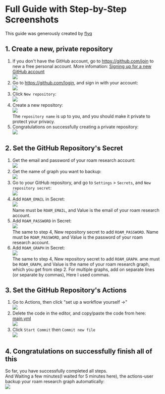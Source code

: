 # Full Guide with Step-by-Step Screenshots

This guide was generously created by [flyq](https://github.com/flyq)

## 1. Create a new, private repository
1. If you don't have the GitHub account, go to https://github.com/join to new a free personal account. More infomation: [Signing up for a new GitHub account](https://docs.github.com/en/github/getting-started-with-github/signing-up-for-a-new-github-account)   
![](./images/Signing%20up%20for%20a%20new%20GitHub%20account.png)
2. Go to https://github.com/login, and sign in with your account:   
![](./images/login%20GitHub.png)
3. Click `New repository`:   
![](./images/Create%20New%20repository.png)
4. Create a new repository:   
![](./images/Create%20New%20private%20repository.png)   
The `repository name` is up to you, and you should make it private to protect your privacy.   
5. Congratulations on successfully creating a private repository:   
![](./images/private%20repository%20success.png)

## 2. Set the GitHub Repository's Secret
1. Get the email and password of your roam research account:   
![](./images/email%20and%20password.png)   
2. Get the name of graph you want to backup:   
![](./images/Get%20the%20graph%20name.png)   
3. Go to your GitHub repository, and go to `Settings` > `Secrets`, and `New repository secret`:   
![](./images/Go%20to%20Settings.png)   
4. Add `ROAM_EMAIL` in Secret:   
![](./images/add%20R2G_EMAIL.png)   
Name must be `ROAM_EMAIL`, and Value is the email of your roam research account.   
5. Add `ROAM_PASSWORD` in Secret:   
![](./images/add%20R2G_PASSWORD.png)   
The same to step 4, New repository secret to add `ROAM_PASSWORD`. Name must be `ROAM_PASSWORD`, and Value is the password of your roam research account.   
6. Add `ROAM_GRAPH` in Secret:   
![](./images/add%20R2G_GRAPH.png)   
The same to step 4, New repository secret to add `ROAM_GRAPH`. ame must be `ROAM_GRAPH`, and Value is the name of your roam research graph, which you get from step 2.  For multiple graphs, add on separate lines (or separate by commas), Here I used commas.   
## 3. Set the GitHub Repository's Actions
1. Go to Actions, then click "set up a workflow yourself →"   
![](./images/Set%20workfow.png)   
2. Delete the code in the editor, and copy/paste the code from here: [main.yml](https://raw.githubusercontent.com/everruler12/roam2github-actions/main/.github/workflows/main.yml)   
![](./images/add%20yml.png)   
3. Click `Start Commit` then `Commit new file`   
![](./images/add%20new%20file.png)   
## 4. Congratulations on successfully finish all of this
So far, you have successfully completed all steps.   
And Waiting a few minutes(I waited for 5 minutes here), the actions-user backup your roam research graph automatically:   
![](./images/success%20set%20up.png)
